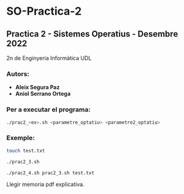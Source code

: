 # SO-Practica-2
## Practica 2 - Sistemes Operatius - Desembre 2022
2n de Enginyeria Informàtica UDL

### Autors:
* **Aleix Segura Paz**
* **Aniol Serrano Ortega**

### Per a executar el programa:
  ```sh
  ./prac2_<ex>.sh <parametre_optatiu> <parametre2_optatiu>
  ```

### Exemple:
  ```sh
  touch test.txt
  ```
  ```sh
  ./prac2_3.sh
  ```
  ```sh
  ./prac2_4.sh prac2_3.sh test.txt
  ```
Llegir memoria pdf explicativa.
